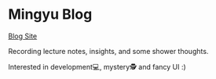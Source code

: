 # Mingyu Blog

[Blog Site](mgahn0706.github.io)

Recording lecture notes, insights, and some shower thoughts.

Interested in development💻, mystery🕵️ and fancy UI :)  


